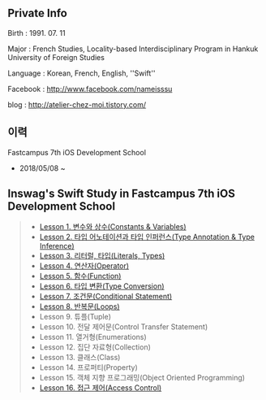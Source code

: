 ## Private Info
Birth : 1991. 07. 11

Major : French Studies, Locality-based Interdisciplinary Program in Hankuk University of Foreign Studies

Language : Korean, French, English, ''Swift''

Facebook : http://www.facebook.com/nameisssu

blog : http://atelier-chez-moi.tistory.com/

## 이력
Fastcampus 7th iOS Development School

* 2018/05/08 ~ 


## Inswag's Swift Study in Fastcampus 7th iOS Development School

> * [Lesson 1. 변수와 상수(Constants & Variables)](http://atelier-chez-moi.tistory.com/5?category=1001932)
> * [Lesson 2. 타입 어노테이션과 타입 인퍼런스(Type Annotation & Type Inference)](http://atelier-chez-moi.tistory.com/6?category=1001932)
> * [Lesson 3. 리터럴, 타입(Literals, Types)](http://atelier-chez-moi.tistory.com/8?category=1001932)
> * [Lesson 4. 연산자(Operator)](http://atelier-chez-moi.tistory.com/8?category=1001932)
> * [Lesson 5. 함수(Function)](http://atelier-chez-moi.tistory.com/8?category=1001932)
> * [Lesson 6. 타입 변환(Type Conversion)](http://atelier-chez-moi.tistory.com/8?category=1001932v)
> * [Lesson 7. 조건문(Conditional Statement)](http://atelier-chez-moi.tistory.com/15?category=1001932)
> * [Lesson 8. 반복문(Loops)](http://atelier-chez-moi.tistory.com/16?category=1001932)
> * Lesson 9. 튜플(Tuple)
> * Lesson 10. 전달 제어문(Control Transfer Statement)
> * Lesson 11. 열거형(Enumerations)
> * Lesson 12. 집단 자료형(Collection)
> * Lesson 13. 클래스(Class)
> * Lesson 14. 프로퍼티(Property)
> * Lesson 15. 객체 지향 프로그래밍(Object Oriented Programming)
> * [Lesson 16. 접근 제어(Access Control)](http://atelier-chez-moi.tistory.com/12?category=1001932)
